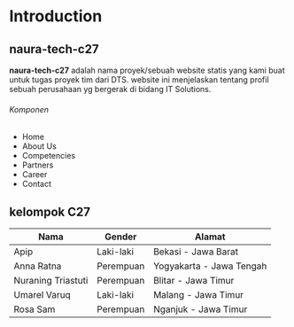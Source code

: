 # Introduction

## naura-tech-c27
**naura-tech-c27** adalah nama proyek/sebuah website statis yang kami buat untuk tugas proyek tim dari DTS.
website ini menjelaskan tentang profil sebuah perusahaan yg bergerak di bidang IT Solutions.

###### Komponen
* Home
* About Us
* Competencies
* Partners
* Career
* Contact

## kelompok C27
Nama  | Gender | Alamat
------------- | ------------- | ------------- 
Apip  | Laki-laki | Bekasi - Jawa Barat
Anna Ratna | Perempuan | Yogyakarta - Jawa Tengah
Nuraning Triastuti | Perempuan | Blitar - Jawa Timur
Umarel Varuq | Laki-laki | Malang - Jawa Timur
Rosa Sam | Perempuan | Nganjuk - Jawa Timur



